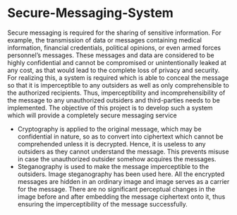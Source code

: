 # Secure-Messaging-System

Secure messaging is required for the sharing of sensitive information. For example, the transmission of data or messages containing medical information, financial credentials, political opinions, or even armed forces personnel’s messages. These messages and data are considered to be highly confidential and cannot be compromised or unintentionally leaked at any cost, as that would lead to the complete loss of privacy and security. For realizing this, a system is required which is able to conceal the message so that it is imperceptible to any outsiders as well as only comprehensible to the authorized recipients. Thus, imperceptibility and incomprehensibility of the message to any unauthorized outsiders and third-parties needs to be implemented. The objective of this project is to develop such a system which will provide a completely secure messaging service

* Cryptography is applied to the original message, which may be confidential in nature, so as to convert into ciphertext which cannot be comprehended unless it is decrypted. Hence, it is useless to any outsiders as they cannot understand the message. This prevents misuse in case the unauthorized outsider somehow acquires the messages.
* Steganography is used to make the message imperceptible to the outsiders. Image steganography has been used here. All the encrypted messages are hidden in an ordinary image and image serves as a carrier for the message. There are no significant perceptual changes in the image before and after embedding the message ciphertext onto it, thus ensuring the imperceptibility of the message successfully.


